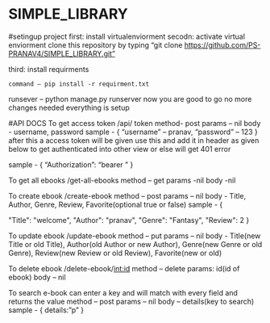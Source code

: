 # SIMPLE_LIBRARY

#setingup project
first: install virtualenviorment
secodn: activate virtual enviorment
clone this repository by typing “git clone https://github.com/PS-PRANAV4/SIMPLE_LIBRARY.git”

third: install requirments

	command – pip install -r requirment.txt

runsever – python manage.py runserver
now you are good to go no more changes needed everything is setup


#API DOCS
To get access token
	/api/ token
	method- post
	params – nil
	body -  username, password
	sample - 
		{
			“username” – pranav,
			“password” – 123
		}
after this a access token will be given use this and add it in header as given below to get authenticated into other view or else will get 401 error

sample - {
		“Authorization”: “bearer <token>”
	}


To get all ebooks
	/get-all-ebooks 
	method – get
	params -nil
	body -nil



To create ebook
	/create-ebook
	method – post
	params – nil
	body -  Title,  Author, Genre, Review, Favorite(optional true or false)
	sample -
			{

"Title": "welcome",
"Author": "pranav",
"Genre": "Fantasy",
"Review": 2
}



To update ebook
	/update-ebook
	method – put
	params – nil 
	body - 	Title(new Title or old Title),  Author(old Author or new Author), Genre(new Genre or old Genre), Review(new Review or old Review), Favorite(new or old)




To delete ebook
	/delete-ebook/<int:id>
	method – delete
	params: id(id of ebook)
	body – nil


To search e-book
	can enter a key and will match with every field and returns the value
	method – post
	params – nil
	body – details(key to search)
	sample - 
		{
			details:”p”
		}

	
	
 



